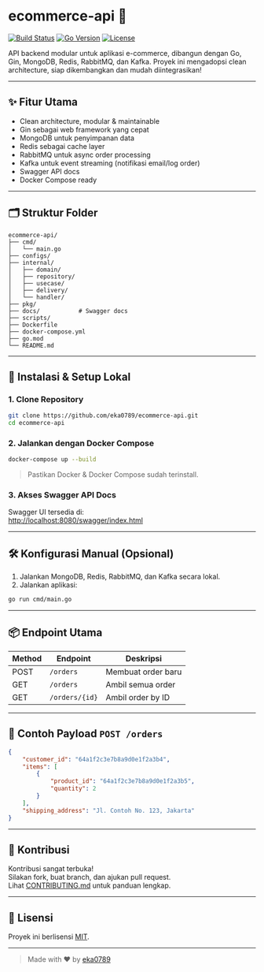 # ecommerce-api 🚀

[![Build Status](https://img.shields.io/github/actions/workflow/status/eka0789/ecommerce-api/ci.yml?branch=main)](https://github.com/eka0789/ecommerce-api/actions)
[![Go Version](https://img.shields.io/github/go-mod/go-version/eka0789/ecommerce-api)](https://golang.org/)
[![License](https://img.shields.io/github/license/eka0789/ecommerce-api)](LICENSE)

API backend modular untuk aplikasi e-commerce, dibangun dengan Go, Gin, MongoDB, Redis, RabbitMQ, dan Kafka. Proyek ini mengadopsi clean architecture, siap dikembangkan dan mudah diintegrasikan!

---

## ✨ Fitur Utama

- Clean architecture, modular & maintainable
- Gin sebagai web framework yang cepat
- MongoDB untuk penyimpanan data
- Redis sebagai cache layer
- RabbitMQ untuk async order processing
- Kafka untuk event streaming (notifikasi email/log order)
- Swagger API docs
- Docker Compose ready

---

## 🗂️ Struktur Folder

```
ecommerce-api/
├── cmd/
│   └── main.go
├── configs/
├── internal/
│   ├── domain/
│   ├── repository/
│   ├── usecase/
│   ├── delivery/
│   └── handler/
├── pkg/
├── docs/           # Swagger docs
├── scripts/
├── Dockerfile
├── docker-compose.yml
├── go.mod
└── README.md
```

---

## 🚀 Instalasi & Setup Lokal

### 1. Clone Repository

```bash
git clone https://github.com/eka0789/ecommerce-api.git
cd ecommerce-api
```

### 2. Jalankan dengan Docker Compose

```bash
docker-compose up --build
```

> Pastikan Docker & Docker Compose sudah terinstall.

### 3. Akses Swagger API Docs

Swagger UI tersedia di:  
[http://localhost:8080/swagger/index.html](http://localhost:8080/swagger/index.html)

---

## 🛠️ Konfigurasi Manual (Opsional)

1. Jalankan MongoDB, Redis, RabbitMQ, dan Kafka secara lokal.
2. Jalankan aplikasi:

```bash
go run cmd/main.go
```

---

## 📦 Endpoint Utama

| Method | Endpoint         | Deskripsi                |
|--------|------------------|-------------------------|
| POST   | `/orders`        | Membuat order baru      |
| GET    | `/orders`        | Ambil semua order       |
| GET    | `/orders/{id}`   | Ambil order by ID       |

---

## 📝 Contoh Payload `POST /orders`

```json
{
    "customer_id": "64a1f2c3e7b8a9d0e1f2a3b4",
    "items": [
        {
            "product_id": "64a1f2c3e7b8a9d0e1f2a3b5",
            "quantity": 2
        }
    ],
    "shipping_address": "Jl. Contoh No. 123, Jakarta"
}
```

---

## 🤝 Kontribusi

Kontribusi sangat terbuka!  
Silakan fork, buat branch, dan ajukan pull request.  
Lihat [CONTRIBUTING.md](CONTRIBUTING.md) untuk panduan lengkap.

---

## 📄 Lisensi

Proyek ini berlisensi [MIT](LICENSE).

---

> Made with ❤️ by [eka0789](https://github.com/eka0789)